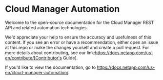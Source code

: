 # Cloud Manager Automation

Welcome to the open-source documentation for the Cloud Manager REST API and related automation technologies.

We'd appreciate your help to ensure the accuracy and usefulness of this content. If you see an error or have a recommendation, either open an issue at this repo or make the changes yourself and create a pull request. For more details about contributing, see our link:https://docs.netapp.com/us-en/contribute/[Contributor's Guide].

If you'd like to view the documentation, go to https://docs.netapp.com/us-en/cloud-manager-automation/.
